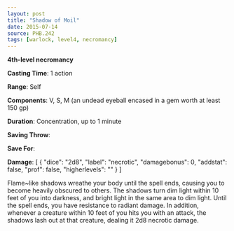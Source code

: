 ```yaml
---
layout: post
title: "Shadow of Moil"
date: 2015-07-14
source: PHB.242
tags: [warlock, level4, necromancy]
---
```


**4th-level necromancy**

**Casting Time**: 1 action

**Range**: Self

**Components**: V, S, M (an undead eyeball encased in a gem worth at least 150 gp)

**Duration**: Concentration, up to 1 minute

**Saving Throw**:

**Save For**:

**Damage**: [ { "dice": "2d8", "label": "necrotic", "damagebonus": 0, "addstat": false, "prof": false, "higherlevels": "" } ]

Flame~like shadows wreathe your body until the spell ends, causing you to become heavily obscured to others. The shadows turn dim light within 10 feet of you into
darkness, and bright light in the same area to dim light. Until the spell ends, you have resistance to radiant damage. In addition, whenever a creature within 10 feet
of you hits you with an attack, the shadows lash out at that creature, dealing it 2d8 necrotic damage.